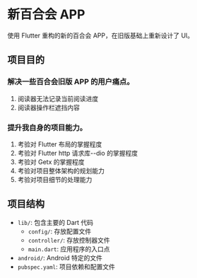 # 新百合会 APP

使用 Flutter 重构的新的百合会 APP，在旧版基础上重新设计了 UI。

## 项目目的

### 解决一些百合会旧版 APP 的用户痛点。

1. 阅读器无法记录当前阅读进度
2. 阅读器操作栏遮挡内容

### 提升我自身的项目能力。

1. 考验对 Flutter 布局的掌握程度
2. 考验对 Flutter http 请求库--dio 的掌握程度
3. 考验对 Getx 的掌握程度
4. 考验对项目整体架构的规划能力
5. 考验对项目细节的处理能力

## 项目结构

- `lib/`: 包含主要的 Dart 代码
  - `config/`: 存放配置文件
  - `controller/`: 存放控制器文件
  - `main.dart`: 应用程序的入口点
- `android/`: Android 特定的文件
- `pubspec.yaml`: 项目依赖和配置文件
